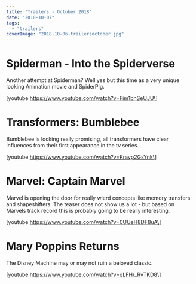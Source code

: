 ```yaml
---
title: "Trailers - October 2018"
date: "2018-10-07"
tags: 
  - "trailers"
coverImage: "2018-10-06-trailersoctober.jpg"
---
```


# Spiderman - Into the Spiderverse

Another attempt at Spiderman? Well yes but this time as a very unique looking Animation movie and SpiderPig.

\[youtube https://www.youtube.com/watch?v=Fim1bhSeUJU\]

# Transformers: Bumblebee

Bumblebee is looking really promising, all transformers have clear influences from their first appearance in the tv series.

\[youtube https://www.youtube.com/watch?v=Kravp2GsYnk\]

# Marvel: Captain Marvel

Marvel is opening the door for really wierd concepts like memory transfers and shapeshifters. The teaser does not show us a lot - but based on Marvels track record this is probably going to be really interesting.

\[youtube https://www.youtube.com/watch?v=0UUeH8DF8uA\]

# Mary Poppins Returns

The Disney Machine may or may not ruin a beloved classic.

\[youtube https://www.youtube.com/watch?v=qLFH\_RvTKD8\]
